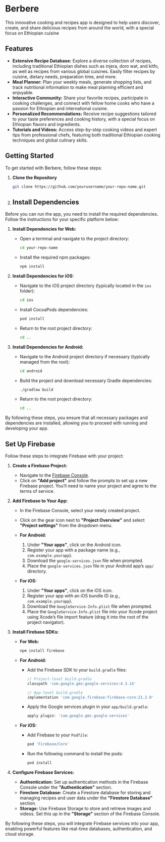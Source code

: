 # Berbere
This innovative cooking and recipes app is designed to help users discover, create, and share delicious recipes from around the world, with a special focus on Ethiopian cuisine

## Features

- **Extensive Recipe Database:** Explore a diverse collection of recipes, including traditional Ethiopian dishes such as injera, doro wat, and kitfo, as well as recipes from various global cuisines. Easily filter recipes by cuisine, dietary needs, preparation time, and more.
- **Meal Planner:** Plan your weekly meals, generate shopping lists, and track nutritional information to make meal planning efficient and enjoyable.
- **Interactive Community:** Share your favorite recipes, participate in cooking challenges, and connect with fellow home cooks who have a passion for Ethiopian and international cuisine.
- **Personalized Recommendations:** Receive recipe suggestions tailored to your taste preferences and cooking history, with a special focus on Ethiopian flavors and ingredients.
- **Tutorials and Videos:** Access step-by-step cooking videos and expert tips from professional chefs, featuring both traditional Ethiopian cooking techniques and global culinary skills.

## Getting Started

To get started with Berbere, follow these steps:

1. **Clone the Repository**

   ```bash
   git clone https://github.com/yourusername/your-repo-name.git
   
2. ## Install Dependencies

Before you can run the app, you need to install the required dependencies. Follow the instructions for your specific platform below:

1. **Install Dependencies for Web:**

   - Open a terminal and navigate to the project directory:

     ```bash
     cd your-repo-name
     ```

   - Install the required npm packages:

     ```bash
     npm install
     ```

2. **Install Dependencies for iOS:**

   - Navigate to the iOS project directory (typically located in the `ios` folder):

     ```bash
     cd ios
     ```

   - Install CocoaPods dependencies:

     ```bash
     pod install
     ```

   - Return to the root project directory:

     ```bash
     cd ..
     ```

3. **Install Dependencies for Android:**

   - Navigate to the Android project directory if necessary (typically managed from the root):

     ```bash
     cd android
     ```

   - Build the project and download necessary Gradle dependencies:

     ```bash
     ./gradlew build
     ```

   - Return to the root project directory:

     ```bash
     cd ..
     ```

By following these steps, you ensure that all necessary packages and dependencies are installed, allowing you to proceed with running and developing your app.


## Set Up Firebase

Follow these steps to integrate Firebase with your project:

1. **Create a Firebase Project:**

   - Navigate to the [Firebase Console](https://console.firebase.google.com/).
   - Click on **"Add project"** and follow the prompts to set up a new Firebase project. You’ll need to name your project and agree to the terms of service.

2. **Add Firebase to Your App:**

   - In the Firebase Console, select your newly created project.
   - Click on the gear icon next to **"Project Overview"** and select **"Project settings"** from the dropdown menu.

   - **For Android:**
     1. Under **"Your apps"**, click on the Android icon.
     2. Register your app with a package name (e.g., `com.example.yourapp`).
     3. Download the `google-services.json` file when prompted.
     4. Place the `google-services.json` file in your Android app’s `app/` directory.

   - **For iOS:**
     1. Under **"Your apps"**, click on the iOS icon.
     2. Register your app with an iOS bundle ID (e.g., `com.example.yourapp`).
     3. Download the `GoogleService-Info.plist` file when prompted.
     4. Place the `GoogleService-Info.plist` file into your Xcode project using Xcode’s file import feature (drag it into the root of the project navigator).

3. **Install Firebase SDKs:**

   - **For Web:**
     ```bash
     npm install firebase
     ```

   - **For Android:**
     - Add the Firebase SDK to your `build.gradle` files:
       ```gradle
       // Project-level build.gradle
       classpath 'com.google.gms:google-services:4.3.14'

       // App-level build.gradle
       implementation 'com.google.firebase:firebase-core:21.2.0'
       ```

     - Apply the Google services plugin in your `app/build.gradle`:
       ```gradle
       apply plugin: 'com.google.gms.google-services'
       ```

   - **For iOS:**
     - Add Firebase to your `Podfile`:
       ```ruby
       pod 'Firebase/Core'
       ```

     - Run the following command to install the pods:
       ```bash
       pod install
       ```

4. **Configure Firebase Services:**

   - **Authentication:** Set up authentication methods in the Firebase Console under the **"Authentication"** section.
   - **Firestore Database:** Create a Firestore database for storing and managing recipes and user data under the **"Firestore Database"** section.
   - **Storage:** Use Firebase Storage to store and retrieve images and videos. Set this up in the **"Storage"** section of the Firebase Console.

By following these steps, you will integrate Firebase services into your app, enabling powerful features like real-time databases, authentication, and cloud storage.

    
